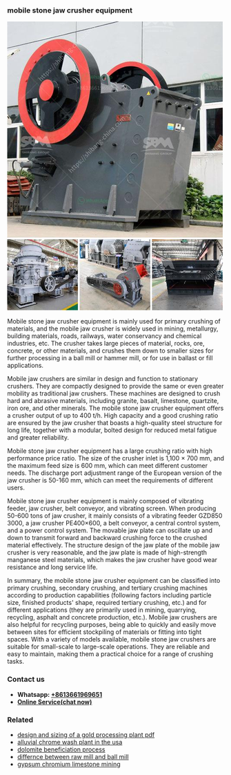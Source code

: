 <h3>mobile stone jaw crusher equipment</h3><img src='1708663422.jpg' alt=''><p>Mobile stone jaw crusher equipment is mainly used for primary crushing of materials, and the mobile jaw crusher is widely used in mining, metallurgy, building materials, roads, railways, water conservancy and chemical industries, etc. The crusher takes large pieces of material, rocks, ore, concrete, or other materials, and crushes them down to smaller sizes for further processing in a ball mill or hammer mill, or for use in ballast or fill applications.</p><p>Mobile jaw crushers are similar in design and function to stationary crushers. They are compactly designed to provide the same or even greater mobility as traditional jaw crushers. These machines are designed to crush hard and abrasive materials, including granite, basalt, limestone, quartzite, iron ore, and other minerals. The mobile stone jaw crusher equipment offers a crusher output of up to 400 t/h. High capacity and a good crushing ratio are ensured by the jaw crusher that boasts a high-quality steel structure for long life, together with a modular, bolted design for reduced metal fatigue and greater reliability.</p><p>Mobile stone jaw crusher equipment has a large crushing ratio with high performance price ratio. The size of the crusher inlet is 1,100 × 700 mm, and the maximum feed size is 600 mm, which can meet different customer needs. The discharge port adjustment range of the European version of the jaw crusher is 50-160 mm, which can meet the requirements of different users.</p><p>Mobile stone jaw crusher equipment is mainly composed of vibrating feeder, jaw crusher, belt conveyor, and vibrating screen. When producing 50-600 tons of jaw crusher, it mainly consists of a vibrating feeder GZD850 3000, a jaw crusher PE400×600, a belt conveyor, a central control system, and a power control system. The movable jaw plate can oscillate up and down to transmit forward and backward crushing force to the crushed material effectively. The structure design of the jaw plate of the mobile jaw crusher is very reasonable, and the jaw plate is made of high-strength manganese steel materials, which makes the jaw crusher have good wear resistance and long service life.</p><p>In summary, the mobile stone jaw crusher equipment can be classified into primary crushing, secondary crushing, and tertiary crushing machines according to production capabilities (following factors including particle size, finished products' shape, required tertiary crushing, etc.) and for different applications (they are primarily used in mining, quarrying, recycling, asphalt and concrete production, etc.). Mobile jaw crushers are also helpful for recycling purposes, being able to quickly and easily move between sites for efficient stockpiling of materials or fitting into tight spaces. With a variety of models available, mobile stone jaw crushers are suitable for small-scale to large-scale operations. They are reliable and easy to maintain, making them a practical choice for a range of crushing tasks.</p><h3>Contact us</h3><ul><li><strong>Whatsapp:&nbsp;<a href="https://wa.me/8613661969651">+8613661969651</a></strong></li><li><a href="https://swt.shibang-china.com/?git&amp;zhl&amp;mobile stone jaw crusher equipment"><strong>Online Service(chat now)</strong></a></li></ul><h3>Related</h3><ul><li><a href='design and sizing of a gold processing plant pdf.md'>design and sizing of a gold processing plant pdf</a></li><li><a href='alluvial chrome wash plant in the usa.md'>alluvial chrome wash plant in the usa</a></li><li><a href='dolomite beneficiation process.md'>dolomite beneficiation process</a></li><li><a href='differnce between raw mill and ball mill.md'>differnce between raw mill and ball mill</a></li><li><a href='gypsum chromium limestone mining.md'>gypsum chromium limestone mining</a></li></ul>